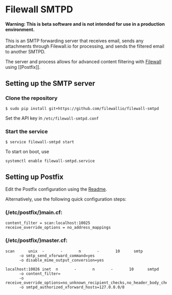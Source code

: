Filewall SMTPD
===================

#### Warning: This is beta software and is not intended for use in a production environment.
  
This is an SMTP forwarding server that receives email, sends any attachments through Filewall.io for processing, and sends the filtered email to another SMTPD.

The server and process allows for advanced content filtering with [Filewall](https://filewall.io) using [[Postfix]].

<!--- It can be used to achieve Advanced Content Filtering with https://filewall.io in Postfix
( http://www.postfix.org/FILTER_README.html ). 

What is the relationship between Filewall and Postfix? 

--->


## Setting up the SMTP server

### Clone the repository
```
$ sudo pip install git+https://github.com/filewallio/filewall-smtpd
```

Set the API key in ```/etc/filewall-smtpd.conf``` 
<!--- 

Does this relate at all to obtaining an API key using a filewall account as described in the API docs? 

--->

### Start the service

```
$ service filewall-smtpd start
```
To start on boot, use 

```
systemctl enable filewall-smtpd.service
```

## Setting up Postfix

Edit the Postfix configuration using the [Readme](http://www.postfix.org/FILTER_README.html). 

Alternatively, use the following quick configuration steps:

### (/etc/postfix/)main.cf:
```
content_filter = scan:localhost:10025
receive_override_options = no_address_mappings
```

### (/etc/postfix/)master.cf:
```
scan      unix  -       -       n       -       10      smtp
      -o smtp_send_xforward_command=yes
      -o disable_mime_output_conversion=yes

localhost:10026 inet  n       -       n       -       10      smtpd
      -o content_filter=
      -o receive_override_options=no_unknown_recipient_checks,no_header_body_checks,no_milters
      -o smtpd_authorized_xforward_hosts=127.0.0.0/8
```


<!--- Do these work for everyone? If not, don't have it here. We want it to be generic enough that anyone can follow with minor modifications --->
